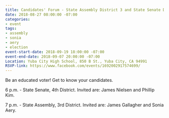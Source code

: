 ```yaml
---
title: Candidates' Forum - State Assembly District 3 and State Senate District 4
date: 2018-08-27 08:00:00 -07:00
categories:
- event
tags:
- assembly
- sonia
- aery
- election
event-start-date: 2018-09-19 18:00:00 -07:00
event-end-date: 2018-09-07 20:00:00 -07:00
Location: Yuba City High School, 850 B St., Yuba City, CA 94991
RSVP-link: https://www.facebook.com/events/1692002917574699/
---
```


Be an educated voter! Get to know your candidates.

6 p.m. - State Senate, 4th District. Invited are: James Nielsen and Phillip Kim.

7 p.m. - State Assembly, 3rd District. Invited are: James Gallagher and Sonia Aery.